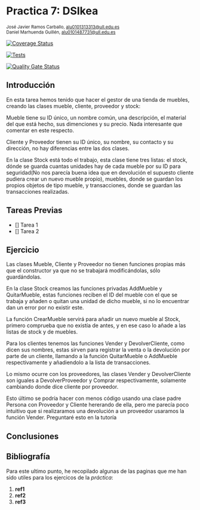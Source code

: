 
# Practica 7: DSIkea
<sup>José Javier Ramos Carballo, [alu0101313313@ull.edu.es](https://github.com/alu0101313313)  
Daniel Marhuenda Guillén, [alu0101487731@ull.edu.es](https://github.com/alu0101487731)

[![Coverage Status](https://coveralls.io/repos/github/ULL-ESIT-INF-DSI-2324/ull-esit-inf-dsi-23-24-prct07-dsikea-datamodel-groupp/badge.svg?branch=main)](https://coveralls.io/github/ULL-ESIT-INF-DSI-2324/ull-esit-inf-dsi-23-24-prct07-dsikea-datamodel-groupp?branch=main)

[![Tests](https://github.com/ULL-ESIT-INF-DSI-2324/ull-esit-inf-dsi-23-24-prct07-dsikea-datamodel-groupp/actions/workflows/node.js.yml/badge.svg)](https://github.com/ULL-ESIT-INF-DSI-2324/ull-esit-inf-dsi-23-24-prct07-dsikea-datamodel-groupp/actions/workflows/node.js.yml)

[![Quality Gate Status](https://sonarcloud.io/api/project_badges/measure?project=ULL-ESIT-INF-DSI-2324_ull-esit-inf-dsi-23-24-prct07-dsikea-datamodel-groupp&metric=alert_status)](https://sonarcloud.io/summary/new_code?id=ULL-ESIT-INF-DSI-2324_ull-esit-inf-dsi-23-24-prct07-dsikea-datamodel-groupp)

## Introducción
En esta tarea hemos tenido que hacer el gestor de una tienda de muebles, creando las clases mueble, cliente, proveedor y stock:

Mueble tiene su ID único, un nombre común, una descripción, el material del que está hecho, sus dimenciones y su precio. Nada interesante que comentar en este respecto.

Cliente y Proveedor tienen su ID único, su nombre, su contacto y su dirección, no hay diferencias entre las dos clases.

En la clase Stock está todo el trabajo, esta clase tiene tres listas: el stock, dónde se guarda cuantas unidades hay de cada mueble por su ID para seguridad(No nos parecía buena idea que en devolución el supuesto cliente pudiera crear un nuevo mueble propio), muebles, donde se guardan los propios objetos de tipo mueble, y transacciones, donde se guardan las transacciones realizadas.



## Tareas Previas

- [] Tarea 1
- [] Tarea 2


## Ejercicio

Las clases Mueble, Cliente y Proveedor no tienen funciones propias más que el constructor ya que no se trabajará modificándolas, sólo guardándolas.

En la clase Stock creamos las funciones privadas AddMueble y QuitarMueble, estas funciones reciben el ID del mueble con el que se trabaja y añaden o quitan una unidad de dicho mueble, si no lo encuentrar dan un error por no existir este.

La función CrearMueble servirá para añadir un nuevo mueble al Stock, primero comprueba que no existía de antes, y en ese caso lo añade a las listas de stock y de muebles.

Para los clientes tenemos las funciones Vender y DevolverCliente, como dicen sus nombres, estas sirven para registrar la venta o la devolución por parte de un cliente, llamando a la función QuitarMueble o AddMueble respectivamente y añadiendolo a la lista de transacciones.

Lo mismo ocurre con los proveedores, las clases Vender y DevolverCliente son iguales a DevolverProveedor y Comprar respectivamente, solamente cambiando donde dice cliente por proveedor.

Esto último se podría hacer con menos código usando una clase padre Persona con Proveedor y Cliente hererando de ella, pero me parecía poco intuitivo que si realizaramos una devolución a un proveedor usaramos la función Vender. Preguntaré esto en la tutoría


## Conclusiones



## Bibliografía

Para este ultimo punto, he recopilado algunas de las paginas que me han sido utiles para los ejercicos de la _práctica_:

1. **ref1** []()
2. **ref2** []()
3. **ref3** []()
